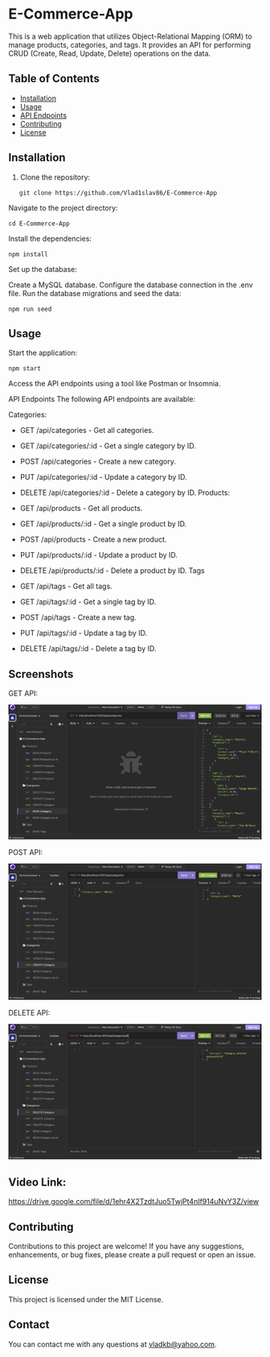 # E-Commerce-App

This is a web application that utilizes Object-Relational Mapping (ORM) to manage products, categories, and tags. It provides an API for performing CRUD (Create, Read, Update, Delete) operations on the data.

## Table of Contents

- [Installation](#installation)
- [Usage](#usage)
- [API Endpoints](#api-endpoints)
- [Contributing](#contributing)
- [License](#license)

## Installation

1. Clone the repository:
```
   git clone https://github.com/Vlad1slav86/E-Commerce-App
```
Navigate to the project directory:

```
cd E-Commerce-App
```
Install the dependencies:

```
npm install
```
Set up the database:

Create a MySQL database.
Configure the database connection in the .env file.
Run the database migrations and seed the data:

```
npm run seed
```
## Usage
Start the application:

```
npm start
```
Access the API endpoints using a tool like Postman or Insomnia.

API Endpoints
The following API endpoints are available:

Categories:

- GET /api/categories - Get all categories.
- GET /api/categories/:id - Get a single category by ID.
- POST /api/categories - Create a new category.
- PUT /api/categories/:id - Update a category by ID.
- DELETE /api/categories/:id - Delete a category by ID.
Products:

- GET /api/products - Get all products.
- GET /api/products/:id - Get a single product by ID.
- POST /api/products - Create a new product.
- PUT /api/products/:id - Update a product by ID.
- DELETE /api/products/:id - Delete a product by ID.
Tags

- GET /api/tags - Get all tags.
- GET /api/tags/:id - Get a single tag by ID.
- POST /api/tags - Create a new tag.
- PUT /api/tags/:id - Update a tag by ID.
- DELETE /api/tags/:id - Delete a tag by ID.

## Screenshots


GET API:

![READ Categories](./assets/images/READ%20Categories.png)

POST API:

![CREATE Categories](./assets/images/CREATE%20Categories.png)

DELETE API:

![DELETE Categories](./assets/images/DELETE%20Categories.png)

## Video Link:

https://drive.google.com/file/d/1ehr4X2TzdtJuo5TwjPt4nIf914uNvY3Z/view

## Contributing
Contributions to this project are welcome! If you have any suggestions, enhancements, or bug fixes, please create a pull request or open an issue.

## License
This project is licensed under the MIT License.

## Contact

You can contact me with any questions at vladkb@yahoo.com.